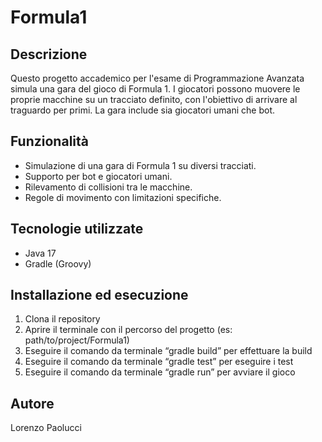 # Formula1

## Descrizione
Questo progetto accademico per l'esame di Programmazione Avanzata simula una gara del gioco di Formula 1. I giocatori possono muovere le proprie macchine su un tracciato definito, con l'obiettivo di arrivare al traguardo per primi. La gara include sia giocatori umani che bot.

## Funzionalità
- Simulazione di una gara di Formula 1 su diversi tracciati.
- Supporto per bot e giocatori umani.
- Rilevamento di collisioni tra le macchine.
- Regole di movimento con limitazioni specifiche.

## Tecnologie utilizzate
- Java 17 
- Gradle (Groovy)

## Installazione ed esecuzione
1. Clona il repository
2. Aprire il terminale con il percorso del progetto (es: path/to/project/Formula1)
3. Eseguire il comando da terminale “gradle build” per effettuare la build 
4. Eseguire il comando da terminale “gradle test” per eseguire i test 
5. Eseguire il comando da terminale “gradle run” per avviare il gioco  

## Autore
Lorenzo Paolucci